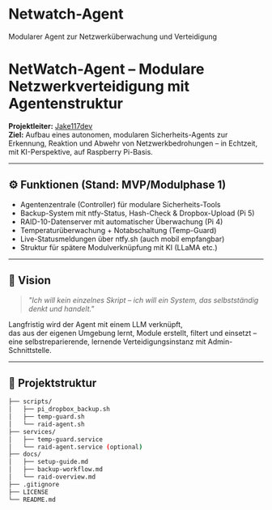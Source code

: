 # Netwatch-Agent
Modularer Agent zur Netzwerküberwachung und Verteidigung

# NetWatch-Agent – Modulare Netzwerkverteidigung mit Agentenstruktur

**Projektleiter:** [Jake117dev](https://github.com/Jake117dev)  
**Ziel:** Aufbau eines autonomen, modularen Sicherheits-Agents zur Erkennung, Reaktion und Abwehr von Netzwerkbedrohungen – in Echtzeit, mit KI-Perspektive, auf Raspberry Pi-Basis.

---

## ⚙️ Funktionen (Stand: MVP/Modulphase 1)

- Agentenzentrale (Controller) für modulare Sicherheits-Tools
- Backup-System mit ntfy-Status, Hash-Check & Dropbox-Upload (Pi 5)
- RAID-10-Datenserver mit automatischer Überwachung (Pi 4)
- Temperaturüberwachung + Notabschaltung (Temp-Guard)
- Live-Statusmeldungen über ntfy.sh (auch mobil empfangbar)
- Struktur für spätere Modulverknüpfung mit KI (LLaMA etc.)

---

## 🧠 Vision

> *"Ich will kein einzelnes Skript – ich will ein System, das selbstständig denkt und handelt."*

Langfristig wird der Agent mit einem LLM verknüpft,  
das aus der eigenen Umgebung lernt, Module erstellt, filtert und einsetzt –  
eine selbstreparierende, lernende Verteidigungsinstanz mit Admin-Schnittstelle.

---

## 📁 Projektstruktur

```bash
├── scripts/
│   ├── pi_dropbox_backup.sh
│   ├── temp-guard.sh
│   └── raid-agent.sh
├── services/
│   ├── temp-guard.service
│   └── raid-agent.service (optional)
├── docs/
│   ├── setup-guide.md
│   ├── backup-workflow.md
│   └── raid-overview.md
├── .gitignore
├── LICENSE
└── README.md
